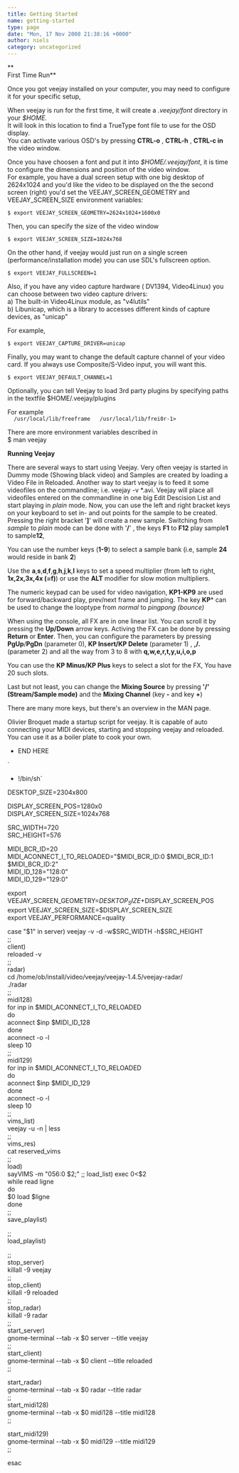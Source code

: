```yaml
---
title: Getting Started
name: getting-started
type: page
date: "Mon, 17 Nov 2008 21:38:16 +0000"
author: niels
category: uncategorized
---
```

**  
First Time Run**  

Once you got veejay installed on your computer, you may need to configure it for your specific setup,  

When veejay is run for the first time, it will create a *.veejay/font* directory in your *$HOME.*  
It will look in this location to find a TrueType font file to use for the OSD display.  
You can activate various OSD's by pressing **CTRL-o** , **CTRL-h** , **CTRL-c in** the video window.  

Once you have choosen a font and put it into *$HOME/.veejay/font*, it is time to configure the dimensions and position of the video window.  
For example, you have a dual screen setup with one big desktop of 2624x1024 and you'd like the video to be displayed on the the second screen (right) you'd set the VEEJAY_SCREEN_GEOMETRY and VEEJAY_SCREEN_SIZE environment variables:  

`$ export VEEJAY_SCREEN_GEOMETRY=2624x1024+1600x0`  

Then, you can specify the size of the video window  

`$ export VEEJAY_SCREEN_SIZE=1024x768`  

On the other hand, if veejay would just run on a single screen (performance/installation mode) you can use SDL's fullscreen option.  

`$ export VEEJAY_FULLSCREEN=1`  

Also, if you have any video capture hardware ( DV1394, Video4Linux) you can choose between two video capture drivers:  
a) The built-in Video4Linux module, as "v4lutils"  
b) Libunicap, which is a library to accesses different kinds of capture devices, as "unicap"  

For example,  

`$ export VEEJAY_CAPTURE_DRIVER=unicap`  

Finally, you may want to change the default capture channel of your video card. If you always use Composite/S-Video input, you will want this.  

`$ export VEEJAY_DEFAULT_CHANNEL=1`  

Optionally, you can tell Veejay to load 3rd party plugins by specifying paths in the textfile $HOME/.veejay/plugins  

For example  
`  
/usr/local/lib/freeframe  
/usr/local/lib/frei0r-1>  
`  

There are more environment variables described in  
$ man veejay  

**Running Veejay**  

There are several ways to start using Veejay. Very often veejay is started in Dummy mode (Showing black video) and Samples are created by loading a Video File in Reloaded. Another way to start veejay is to feed it some videofiles on the commandline; i.e. veejay -v *.avi. Veejay will place all videofiles entered on the commandline in one big Edit Descision List and start playing in *plain* mode. Now, you can use the left and right bracket keys on your keyboard to set in- and out points for the sample to be created. Pressing the right bracket '**]**' will create a new sample. Switching from *sample* to *plain* mode can be done with '**/**' , the keys **F1** to **F12** play sample**1** to sample**12**,  

You can use the number keys (**1-9**) to select a sample bank (i.e, sample **24** would reside in bank **2**)  

Use the **a**,**s**,**d**,**f**,**g**,**h**,**j**,**k**,**l** keys to set a speed multiplier (from left to right, **1x,2x,3x,4x (=f)**) or use the **ALT** modifier for slow motion multipliers.  

The numeric keypad can be used for video navigation, **KP1-KP9** are used for forward/backward play, prev/next frame and jumping. The key **KP*** can be used to change the looptype from *normal* to *pingpong (bounce)*  

When using the console, all FX are in one linear list. You can scroll it by pressing the **Up/Down** arrow keys. Activing the FX can be done by pressing **Return** or **Enter**. Then, you can configure the parameters by pressing **PgUp**/**PgDn** (parameter 0), **KP Insert/KP Delete** (parameter 1) , **,/.** (parameter 2) and all the way from 3 to 8 with **q,w,e,r,t,y,u,i,o,p**  

You can use the **KP Minus/KP Plus** keys to select a slot for the FX, You have 20 such slots.  

Last but not least, you can change the **Mixing Source** by pressing **'/' (Stream/Sample mode)** and the **Mixing Channel** (key **-** and key **+**)  

There are many more keys, but there's an overview in the MAN page.  

Olivier Broquet made a startup script for veejay. It is capable of auto connecting your MIDI devices, starting and stopping veejay and reloaded.  
You can use it as a boiler plate to cook your own.  

* END HERE  

`  
* !/bin/sh`  

DESKTOP_SIZE=2304x800  

DISPLAY_SCREEN_POS=1280x0  
DISPLAY_SCREEN_SIZE=1024x768  

SRC_WIDTH=720  
SRC_HEIGHT=576  

MIDI_BCR_ID=20  
MIDI_ACONNECT_I_TO_RELOADED="$MIDI_BCR_ID:0 $MIDI_BCR_ID:1 $MIDI_BCR_ID:2"  
MIDI_ID_128="128:0"  
MIDI_ID_129="129:0"  

export VEEJAY_SCREEN_GEOMETRY=$DESKTOP_SIZE+$DISPLAY_SCREEN_POS  
export VEEJAY_SCREEN_SIZE=$DISPLAY_SCREEN_SIZE  
export VEEJAY_PERFORMANCE=quality  

case "$1" in  
server)  
veejay -v -d -w$SRC_WIDTH -h$SRC_HEIGHT  
;;  
client)  
reloaded -v  
;;  
radar)  
cd /home/ob/install/video/veejay/veejay-1.4.5/veejay-radar/  
./radar  
;;  
midi128)  
for inp in $MIDI_ACONNECT_I_TO_RELOADED  
do  
aconnect $inp $MIDI_ID_128  
done  
aconnect -o -l  
sleep 10  
;;  
midi129)  
for inp in $MIDI_ACONNECT_I_TO_RELOADED  
do  
aconnect $inp $MIDI_ID_129  
done  
aconnect -o -l  
sleep 10  
;;  
vims_list)  
veejay -u -n | less  
;;  
vims_res)  
cat reserved_vims  
;;  
load)  
sayVIMS -m "056:0 $2;"  
;;  
load_list)  
exec 0<$2  
while read ligne  
do  
$0 load $ligne  
done  
;;  
save_playlist)  

;;  
load_playlist)  

;;  
stop_server)  
killall -9 veejay  
;;  
stop_client)  
killall -9 reloaded  
;;  
stop_radar)  
killall -9 radar  
;;  
start_server)  
gnome-terminal --tab -x $0 server --title veejay  
;;  
start_client)  
gnome-terminal --tab -x $0 client --title reloaded  
;;  

start_radar)  
gnome-terminal --tab -x $0 radar --title radar  
;;  
start_midi128)  
gnome-terminal --tab -x $0 midi128 --title midi128  
;;  

start_midi129)  
gnome-terminal --tab -x $0 midi129 --title midi129  
;;  

esac
